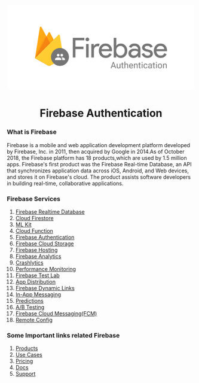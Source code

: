 <h1 align="center">
  <br>
  <a href="https://firebase.google.com/products/auth/"><img src="https://github.com/deepakgupta7403/FirebaseAuth-Example/blob/master/app/src/main/res/drawable/firebase_auth.png" alt="Firebase Authentication" width="500"></a>
</h1>
<h1 align="center">Firebase Authentication</h1>

### What is Firebase
Firebase is a mobile and web application development platform developed by Firebase, Inc. in 2011, then acquired by Google in 2014.As of October 2018, the Firebase platform has 18 products,which are used by 1.5 million apps.
Firebase's first product was the Firebase Real-time Database, an API that synchronizes application data across iOS, Android, and Web devices, and stores it on Firebase's cloud. The product assists software developers in building real-time, collaborative applications.

### Firebase Services
  1. [Firebase Realtime Database](https://firebase.google.com/products/realtime-database/)
  2. [Cloud Firestore](https://firebase.google.com/products/firestore/)
  3. [ML Kit](https://firebase.google.com/products/ml-kit/)
  4. [Cloud Function](https://firebase.google.com/products/functions/)
  5. [Firebase Authentication](https://firebase.google.com/products/auth/)
  6. [Firebase Cloud Storage](https://firebase.google.com/products/storage/)
  7. [Firebase Hosting](https://firebase.google.com/products/hosting/)
  8. [Firebase Analytics](https://firebase.google.com/products/analytics/)
  9. [Crashlytics](https://firebase.google.com/products/crashlytics/)
  10. [Performance Monitoring](https://firebase.google.com/products/performance/)
  11. [Firebase Test Lab](https://firebase.google.com/products/test-lab/)
  12. [App Distribution](https://firebase.google.com/products/app-distribution/)
  13. [Firebase Dynamic Links](https://firebase.google.com/products/dynamic-links/)
  14. [In-App Messaging](https://firebase.google.com/products/in-app-messaging/)
  15. [Predictions](https://firebase.google.com/products/predictions/)
  16. [A/B Testing](https://firebase.google.com/products/ab-testing/)
  17. [Firebase Cloud Messaging(FCM)](https://firebase.google.com/products/cloud-messaging/)
  18. [Remote Config](https://firebase.google.com/products/remote-config/)
  
  
 ### Some Important links related Firebase
  1. [Products](https://firebase.google.com/products)
  2. [Use Cases](https://firebase.google.com/use-cases)
  3. [Pricing](https://firebase.google.com/pricing)
  4. [Docs](https://firebase.google.com/docs)
  5. [Support](https://firebase.google.com/support)
